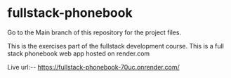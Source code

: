 # fullstack-phonebook

Go to the Main branch of this repository for the project files.

This is the exercises part of the fullstack development course. This is a full stack phonebook web app hosted on render.com

Live url:-- https://fullstack-phonebook-70uc.onrender.com/
